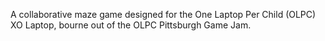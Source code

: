 A collaborative maze game designed for the One Laptop Per Child (OLPC) XO Laptop, bourne out of the OLPC Pittsburgh Game Jam.